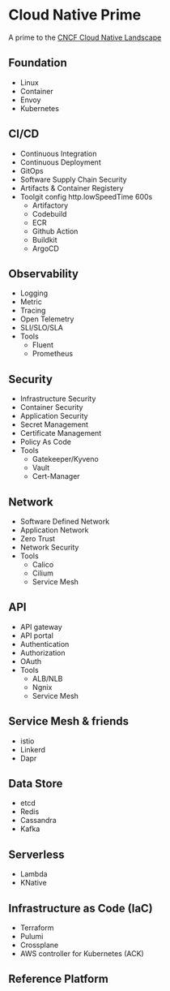 # Cloud Native Prime

A prime to the [CNCF Cloud Native Landscape](https://landscape.cncf.io/)

## Foundation

- Linux
- Container
- Envoy
- Kubernetes

## CI/CD

- Continuous Integration 
- Continuous Deployment
- GitOps
- Software Supply Chain Security
- Artifacts & Container Registery
- Toolgit config http.lowSpeedTime 600s
  - Artifactory
  - Codebuild
  - ECR
  - Github Action
  - Buildkit
  - ArgoCD

## Observability

- Logging
- Metric
- Tracing
- Open Telemetry
- SLI/SLO/SLA
- Tools
  - Fluent
  - Prometheus

## Security

- Infrastructure Security
- Container Security
- Application Security
- Secret Management
- Certificate Management
- Policy As Code
- Tools
  - Gatekeeper/Kyveno
  - Vault
  - Cert-Manager

## Network

- Software Defined Network
- Application Network
- Zero Trust
- Network Security
- Tools
  - Calico
  - Cilium
  - Service Mesh

## API

- API gateway
- API portal
- Authentication
- Authorization
- OAuth
- Tools
  - ALB/NLB
  - Ngnix
  - Service Mesh

## Service Mesh & friends

- istio
- Linkerd
- Dapr

## Data Store

- etcd
- Redis
- Cassandra
- Kafka

## Serverless

- Lambda
- KNative

## Infrastructure as Code (IaC)

- Terraform
- Pulumi
- Crossplane
- AWS controller for Kubernetes (ACK)

## Reference Platform
